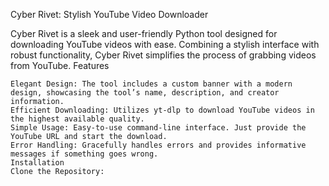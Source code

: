 Cyber Rivet: Stylish YouTube Video Downloader

Cyber Rivet is a sleek and user-friendly Python tool designed for downloading YouTube videos with ease. Combining a stylish interface with robust functionality, Cyber Rivet simplifies the process of grabbing videos from YouTube.
Features

    Elegant Design: The tool includes a custom banner with a modern design, showcasing the tool’s name, description, and creator information.
    Efficient Downloading: Utilizes yt-dlp to download YouTube videos in the highest available quality.
    Simple Usage: Easy-to-use command-line interface. Just provide the YouTube URL and start the download.
    Error Handling: Gracefully handles errors and provides informative messages if something goes wrong.
    Installation
    Clone the Repository:
    
